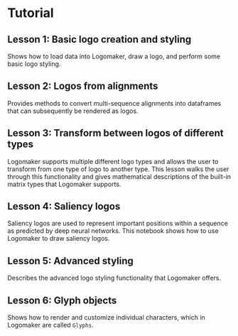 # Tutorial

## Lesson 1: Basic logo creation and styling

Shows how to load data into Logomaker, draw a logo, and perform some basic logo styling.

## Lesson 2: Logos from alignments

Provides methods to convert multi-sequence alignments into dataframes that can subsequently be rendered as logos.

## Lesson 3: Transform between logos of different types

Logomaker supports multiple different logo types and allows the user to transform
from one type of logo to another type. This lesson walks the user through
this functionality and gives mathematical descriptions of the built-in matrix types that Logomaker supports.

## Lesson 4: Saliency logos

Saliency logos are used to represent important positions within a sequence as predicted by deep neural networks. This notebook
shows how to use Logomaker to draw saliency logos.

## Lesson 5: Advanced styling

Describes the advanced logo styling functionality that Logomaker offers.

## Lesson 6: Glyph objects

Shows how to render and customize individual characters, which in Logomaker are called ``Glyphs``.

